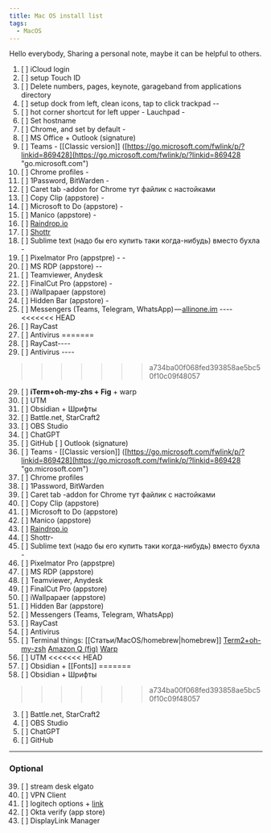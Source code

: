 ```yaml
---
title: Mac OS install list
tags:
  - MacOS
---
```

Hello everybody,
Sharing a personal note, maybe it can be helpful to others.

1. [ ] iCloud login
2. [ ] setup Touch ID 
3. [ ] Delete numbers, pages, keynote, garageband from applications directory 
5. [ ] setup dock from left, clean icons, tap to click trackpad --
6. [ ] hot corner shortcut for left upper - Lauchpad -
7. [ ] Set hostname
8. [ ] Chrome, and set by default -
9. [ ] MS Office + Outlook (signature)
10. [ ] Teams - [[Classic version]] ([https://go.microsoft.com/fwlink/p/?linkid=869428](https://go.microsoft.com/fwlink/p/?linkid=869428 "go.microsoft.com")
11. [ ] Chrome profiles -
12. [ ] 1Password, BitWarden -
13. [ ] Caret tab -addon for Chrome тут файлик с настойками
14. [ ] Copy Clip (appstore) -
15. [ ] Microsoft to Do (appstore) -
16. [ ] Manico (appstore) -
17. [ ] [Raindrop.io](http://Raindrop.io) 
18. [ ] [Shottr](https://shottr.cc/)
19. [ ] Sublime text (надо бы его купить таки когда-нибудь) вместо бухла -
20. [ ] Pixelmator Pro (appstpre) - -
21. [ ] MS RDP (appstore) --
22. [ ] Teamviewer, Anydesk
23. [ ] FinalCut Pro (appstore) -
24. [ ]  iWallpapaer (appstore) 
25. [ ] Hidden Bar (appstore) -
26. [ ] Messengers (Teams, Telegram, WhatsApp) — [allinone.im](http://allinone.im) ----
<<<<<<< HEAD
27. [ ] RayCast
28. [ ]  Antivirus 
=======
27. [ ] RayCast----
28. [ ]  Antivirus ----
>>>>>>> a734ba00f068fed393858ae5bc50f10c09f48057
29. [ ]  **iTerm+oh-my-zhs + Fig** + warp
30. [ ]  UTM
31. [ ] Obsidian + Шрифты 
32. [ ] Battle.net, StarCraft2
33. [ ] OBS Studio
34. [ ] ChatGPT
35. [ ] GitHub
[ ] Outlook (signature)
12. [ ] Teams - [[Classic version]] ([https://go.microsoft.com/fwlink/p/?linkid=869428](https://go.microsoft.com/fwlink/p/?linkid=869428 "go.microsoft.com")
13. [ ] Chrome profiles 
14. [ ] 1Password, BitWarden 
15. [ ] Caret tab -addon for Chrome тут файлик с настойками
16. [ ] Copy Clip (appstore) 
17. [ ] Microsoft to Do (appstore) 
18. [ ] Manico (appstore) 
19. [ ] [Raindrop.io](http://Raindrop.io) 
20. [ ] Shottr-
21. [ ] Sublime text (надо бы его купить таки когда-нибудь) вместо бухла -
22. [ ] Pixelmator Pro (appstpre) 
23. [ ] MS RDP (appstore) 
24. [ ] Teamviewer, Anydesk
25. [ ] FinalCut Pro (appstore)
26. [ ]  iWallpapaer (appstore) 
27. [ ] Hidden Bar (appstore) 
28. [ ] Messengers (Teams, Telegram, WhatsApp) 
29. [ ] RayCast
30. [ ]  Antivirus 
31. [ ]  Terminal things: 
     [[Статьи/MacOS/homebrew|homebrew]]
     [Term2+oh-my-zsh](https://ohmyz.sh/)
     [Amazon Q (fig)](https://docs.aws.amazon.com/amazonq/latest/qdeveloper-ug/command-line-getting-started-installing.html) 
     [Warp](https://www.warp.dev/)
1. [ ]  UTM
<<<<<<< HEAD
2. [ ] Obsidian + [[Fonts]]
=======
2. [ ] Obsidian + Шрифты 
>>>>>>> a734ba00f068fed393858ae5bc50f10c09f48057
3. [ ] Battle.net, StarCraft2
4. [ ] OBS Studio
5. [ ] ChatGPT
6. [ ] GitHub

* * *
### Optional
39. [ ] stream desk elgato
40. [ ] VPN Client
41. [ ] logitech options + [link](https://www.logitech.com/en-us/software/logi-options-plus.html)
42. [ ] Okta verify (app store)
43. [ ] DisplayLink Manager 

